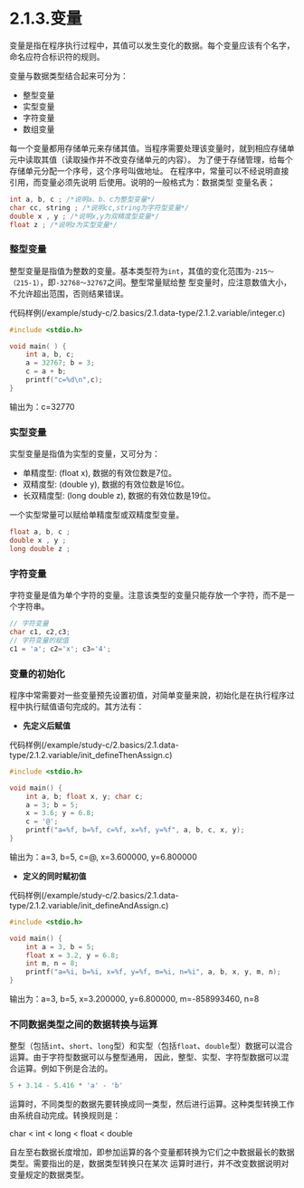 <crumbs config-path="zh/study/study-c/_config.js"/>

# 2.1.3.变量

变量是指在程序执行过程中，其值可以发生变化的数据。每个变量应该有个名字，命名应符合标识符的规则。

变量与数据类型结合起来可分为：

- 整型变量
- 实型变量
- 字符变量
- 数组变量

每一个变量都用存储单元来存储其值。当程序需要处理该变量时，就到相应存储单元中读取其值（读取操作并不改变存储单元的内容）。
为了便于存储管理，给每个存储单元分配一个序号，这个序号叫做地址。 在程序中，常量可以不经说明直接引用，而变量必须先说明
后使用。说明的一般格式为：数据类型 变量名表；

```c
int a, b, c ; /*说明a、b、c为整型变量*/
char cc, string ; /*说明cc,string为字符型变量*/
double x , y ; /*说明x,y为双精度型变量*/
float z ; /*说明z为实型变量*/
```

### 整型变量

整型变量是指值为整数的变量。基本类型符为`int`，其值的变化范围为`-215～（215-1）`，即`-32768～32767`之间。整型常量赋给整
型变量时，应注意数值大小，不允许超出范围，否则结果错误。

代码样例(/example/study-c/2.basics/2.1.data-type/2.1.2.variable/integer.c)

```c
#include <stdio.h>

void main( ) {
    int a, b, c;
    a = 32767; b = 3;
    c = a + b;
    printf("c=%d\n",c);
}
```
输出为：c=32770

### 实型变量

实型变量是指值为实型的变量，又可分为：

- 单精度型: (float x), 数据的有效位数是7位。
- 双精度型: (double y), 数据的有效位数是16位。
- 长双精度型: (long double z), 数据的有效位数是19位。

一个实型常量可以赋给单精度型或双精度型变量。

```c
float a, b, c ;
double x , y ;
long double z ;
```

### 字符变量

字符变量是值为单个字符的变量。注意该类型的变量只能存放一个字符，而不是一个字符串。

```c
// 字符变量
char c1, c2,c3;
// 字符变量的赋值
c1 = 'a'; c2='x'; c3='4';
```

### 变量的初始化

程序中常需要对一些变量预先设置初值，对简单变量来說，初始化是在执行程序过程中执行赋值语句完成的。其方法有：

- **先定义后赋值**

代码样例(/example/study-c/2.basics/2.1.data-type/2.1.2.variable/init_defineThenAssign.c)

```c
#include <stdio.h>

void main() {
    int a, b; float x, y; char c;
    a = 3; b = 5;
    x = 3.6; y = 6.8;
    c = '@';
    printf("a=%f, b=%f, c=%f, x=%f, y=%f", a, b, c, x, y);
}
```

输出为：a=3, b=5, c=@, x=3.600000, y=6.800000

- **定义的同时赋初值**

代码样例(/example/study-c/2.basics/2.1.data-type/2.1.2.variable/init_defineAndAssign.c)

```c
#include <stdio.h>

void main() {
    int a = 3, b = 5;
    float x = 3.2, y = 6.8;
    int m, n = 8;
    printf("a=%i, b=%i, x=%f, y=%f, m=%i, n=%i", a, b, x, y, m, n);
}
```

输出为：a=3, b=5, x=3.200000, y=6.800000, m=-858993460, n=8

### 不同数据类型之间的数据转换与运算
    
整型（包括`int`、`short`、`long`型）和实型（包括`float`、`double`型）数据可以混合运算。由于字符型数据可以与整型通用，
因此，整型、实型、字符型数据可以混合运算。例如下例是合法的。

```c
5 + 3.14 - 5.416 * 'a' - 'b'
```

运算时，不同类型的数据先要转换成同一类型，然后进行运算。这种类型转换工作由系统自动完成。转换规则是：

char < int < long < float < double

自左至右数据长度增加，即参加运算的各个变量都转换为它们之中数据最长的数据类型。需要指出的是，数据类型转换只在某次
运算时进行，并不改变数据说明对变量规定的数据类型。

